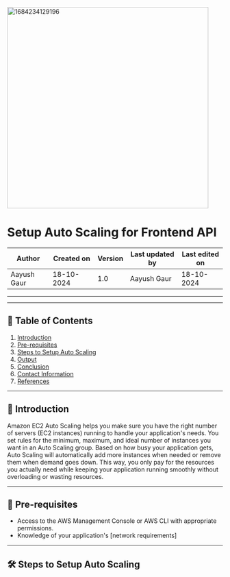 
<img width="470" alt="1684234129196" src="https://github.com/user-attachments/assets/da7044c3-99d8-4790-8577-10d4e7fc5683">



# Setup Auto Scaling for Frontend API

| Author      | Created on   | Version | Last updated by | Last edited on  |
|-------------|--------------|---------|-----------------|-----------------|
| Aayush Gaur | 18-10-2024   | 1.0     | Aayush Gaur     | 18-10-2024      |

---
---

## 📑 Table of Contents

1. [Introduction](#Introduction)
2. [Pre-requisites](#Pre-requisites)
3. [Steps to Setup Auto Scaling](#Steps-to-Setup-Auto-Scaling)
4. [Output](#Output)
5. [Conclusion](#Conclusion)
6. [Contact Information](#Contact-Information)
7. [References](#References)

---

## 🌟 Introduction

Amazon EC2 Auto Scaling helps you make sure you have the right number of servers (EC2 instances) running to handle your application's needs. You set rules for the minimum, maximum, and ideal number of instances you want in an Auto Scaling group. Based on how busy your application gets, Auto Scaling will automatically add more instances when needed or remove them when demand goes down. This way, you only pay for the resources you actually need while keeping your application running smoothly without overloading or wasting resources.

---

## 🔑 Pre-requisites

- Access to the AWS Management Console or AWS CLI with appropriate permissions.
- Knowledge of your application's [network requirements]
---

## 🛠️ Steps to Setup Auto Scaling
